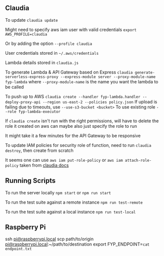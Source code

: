 ## Claudia
To update `claudia update`

Might need to specify aws iam user with valid credentials `export AWS_PROFILE=claudia`

Or by adding the option `--profile claudia`

User credentials stored in `~/.aws/credentials`

Lambda details stored in `claudia.js`

To generate Lambda & API Gateway based on Express `claudia generate-serverless-express-proxy --express-module server --proxy-module-name fyp-lambda`
where `--proxy-module-name` is the name you want the lambda to be called 

To push up to AWS
`claudia create --handler fyp-lambda.handler --deploy-proxy-api --region us-east-2 --policies policy.json`
If upload is failing due to timeouts, use `--use-s3-bucket <bucket>`
To use existing role `--role fyp-lambda-executor`

If `claudia create` isn't run with the right permissions, will have to delete the role it created on aws
can maybe also just specify the role to run 

It might take it a few minutes for the API Gateway to be responsive

To update IAM policies for security role of function, need to run `claudia destroy`, then create from scratch 

It seems one can use `aws iam put-role-policy` or `aws iam attach-role-policy` taken from [claudia docs](https://claudiajs.com/tutorials/external-services.html)



## Running Scripts
To run the server locally `npm start` or `npm run start`

To run the test suite against a remote instance `npm run test-remote`

To run the test suite against a local instance `npm run test-local`

## Raspberry Pi

ssh pi@raspberrypi.local
scp path/to/origin pi@raspberrypi.local:~/path/to/destination
export FYP_ENDPOINT=`cat endpoint.txt`



